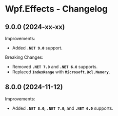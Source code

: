 # Wpf.Effects - Changelog


## 9.0.0 (2024-xx-xx)

Improvements:
- Added **`.NET 9.0`** support.

Breaking Changes:
- Removed **`.NET 7.0`** and **`.NET 6.0`** supports.
- Replaced **`IndexRange`** with **`Microsoft.Bcl.Memory`**.


## 8.0.0 (2024-11-12)

Improvements:
- Added **`.NET 8.0`**, **`.NET 7.0`**, and **`.NET 6.0`** supports.
